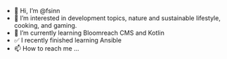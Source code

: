 - 👋 Hi, I’m @fsinn
- 👀 I’m interested in development topics, nature and sustainable lifestyle, cooking, and gaming.
- 🌱 I’m currently learning Bloomreach CMS and Kotlin
- ✅ I recently finished learning Ansible
- 📫 How to reach me ...

<!---
fsinn/fsinn is a ✨ special ✨ repository because its `README.md` (this file) appears on your GitHub profile.
You can click the Preview link to take a look at your changes.
--->
